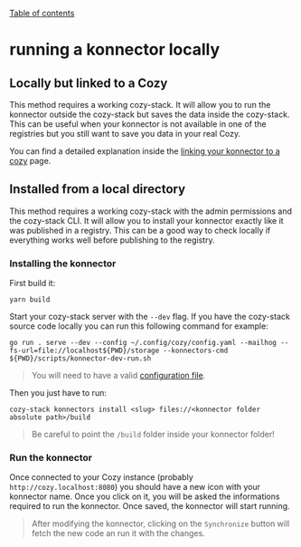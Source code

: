 [Table of contents](README.md#table-of-contents)


# running a konnector locally



## Locally but linked to a Cozy

This method requires a working cozy-stack. It will allow you to run the konnector
outside the cozy-stack but saves the data inside the cozy-stack. This can be useful
when your konnector is not available in one of the registries but you still want to save
you data in your real Cozy.

You can find a detailed explanation inside the [linking your konnector to a cozy](https://docs.cozy.io/en/tutorials/konnector/save-data/#linking-your-connector-to-a-cozy-dev-mode)
page.



## Installed from a local directory

This method requires a working cozy-stack with the admin permissions and the cozy-stack 
CLI. It will allow you to install your konnector exactly like it was published in a registry. This 
can be a good way to check locally if everything works well before publishing 
to the registry.


### Installing the konnector

First build it:

```
yarn build
```

Start your cozy-stack server with the `--dev` flag. If you have the cozy-stack source code
locally you can run this following command for example:
```
go run . serve --dev --config ~/.config/cozy/config.yaml --mailhog --fs-url=file://localhost${PWD}/storage --konnectors-cmd ${PWD}/scripts/konnector-dev-run.sh
```

> You will need to have a valid [configuration file](./config.md).


Then you just have to run:

```
cozy-stack konnectors install <slug> files://<konnector folder absolute path>/build
```

> Be careful to point the `/build` folder inside your konnector folder!


### Run the konnector

Once connected to your Cozy instance (probably `http://cozy.localhost:8080`) you should 
have a new icon with your konnector name. Once you click on it, you will be asked the informations 
required to run the konnector. Once saved, the konnector will start running.


> After modifying the konnector, clicking on the `Synchronize` button will fetch
the new code an run it with the changes.
